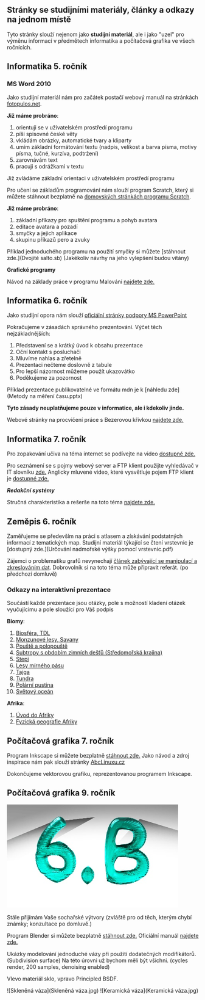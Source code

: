 ## Stránky se studijními materiály, články a odkazy na jednom místě

Tyto stránky slouží nejenom jako **studijní materiál**, ale i jako "uzel" pro výměnu informací v předmětech informatika a počítačová grafika ve všech ročnících.

## Informatika 5. ročník

### MS Word 2010

Jako studijní materiál nám pro začátek postačí webový manuál na stránkách [fotopulos.net](http://word-navod.fotopulos.net/word-2010/zaklad.html#z1).

**Již máme probráno**:
1.  orientuji se v uživatelském prostředí programu
2.  píši spisovné české věty
3.  vkládám obrázky, automatické tvary a kliparty
4.  umím základní formátování textu (nadpis, velikost a barva písma, motivy písma, tučné, kurzíva, podtržení)
5.  zarovnávám text
6.  pracuji s odrážkami v textu

Již zvládáme základní orientaci v uživatelském prostředí programu

Pro učení se základům programování nám slouží program Scratch, který si můžete stáhnout bezplatně na [domovských stránkách programu Scratch](https://scratch.mit.edu/download).

**Již máme probráno**:    
1. základní příkazy pro spuštění programu a pohyb avatara
2. editace avatara a pozadí
3. smyčky a jejich aplikace
4. skupinu příkazů pero a zvuky

Příklad jednoduchého programu na použití smyčky si můžete [stáhnout zde.](Dvojité salto.sb) (Jakékoliv návrhy na jeho vylepšení budou vítány)

**Grafické programy**

Návod na základy práce v programu Malování [najdete zde.](https://www.cistepc.cz/jak-kreslit-na-pocitaci-v-programu-malovani/)

## Informatika 6. ročník

Jako studijní opora nám slouží [oficiální stránky podpory MS PowerPoint](https://support.office.com/cs-cz/powerpoint)

Pokračujeme v zásadách správného prezentování. Výčet těch nejzákladnějších:

1. Představení se a krátký úvod k obsahu prezentace
2. Oční kontakt s posluchači
3. Mluvíme nahlas a zřetelně
4. Prezentaci nečteme doslovně z tabule
5. Pro lepší názornost můžeme použít ukazovátko
6. Poděkujeme za pozornost

Příklad prezentace publikovatelné ve formátu mdn je k [náhledu zde](Metody na měření času.pptx)

**Tyto zásady neuplatňujeme pouze v informatice, ale i kdekoliv jinde.**

Webové stránky na procvičení práce s Bezerovou křivkou [najdete zde.](https://cubic-bezier.com/)

## Informatika 7. ročník

Pro zopakování učiva na téma internet se podívejte na video [dostupné zde.](https://www.youtube.com/watch?v=L05HGoaDkRo)

Pro seznámení se s pojmy webový server a FTP klient použijte vyhledávač v IT slovníku [zde.](https://it-slovnik.cz/pojem/ftp)
Anglicky mluvené video, které vysvětluje pojem FTP klient je [dostupné zde.](https://www.youtube.com/watch?v=PeiXwNHEJo0)

***Redakční systémy***

Stručná charakteristika a rešerše na toto téma [najdete zde.](https://pajskr.cz/jaky-vybrat-redakcni-system/)

## Zeměpis 6. ročník

Zaměřujeme se především na práci s atlasem a získávání podstatných informací z tematických map. Studijní materiál týkající se čtení vrstevnic je [dostupný zde.](Určování nadmořské výšky pomocí vrstevnic.pdf)

Zájemci o problematiku grafů nevynechají [článek zabývající se manipulací a zkreslováním dat](https://www.idnes.cz/technet/veda/manipulace-grafy-statistika.A151023_164547_veda_pka). Dobrovolník si na toto téma může připravit referát. (po předchozí domluvě)

### Odkazy na interaktivní prezentace

Součástí každé prezentace jsou otázky, pole s možností kladení otázek vyučujícímu a pole sloužící pro Váš podpis

**Biomy**:
1.  [Biosféra, TDL](https://ahaslides.com/0D12A)
2.  [Monzunové lesy, Savany](https://ahaslides.com/A8F67)
3.  [Pouště a polopouště](https://ahaslides.com/79833)
4.  [Subtropy s obdobím zimních dešťů (Středomořská krajina)](https://ahaslides.com/5685A)
5.  [Stepi](https://ahaslides.com/C25AE)
6.  [Lesy mírného pásu](https://ahaslides.com/741E1)
7.  [Tajga](https://ahaslides.com/FFDCC)
8.  [Tundra](https://ahaslides.com/1D644)
9.  [Polární pustina](https://ahaslides.com/DB4FD)
10. [Světový oceán](https://ahaslides.com/124F9)

**Afrika**:
1.  [Úvod do Afriky](	https://ahaslides.com/DEA6F)
1.  [Fyzická geografie Afriky](https://ahaslides.com/5B031)

## Počítačová grafika 7. ročník

Program Inkscape si můžete bezplatně [stáhnout zde.](https://inkscape.org/release/inkscape-0.92.4/windows/64-bit/exe/dl/)
Jako návod a zdroj inspirace nám pak slouží stránky [AbcLinuxu.cz](https://www.abclinuxu.cz/serialy/inkscape)

Dokončujeme vektorovou grafiku, reprezentovanou programem Inkscape.

## Počítačová grafika 9. ročník

![6b](6b.jpg)

Stále přijímám Vaše sochařské výtvory (zvláště pro od těch, kterým chybí známky; konzultace po domluvě.)

Program Blender si můžete bezplatně [stáhnout zde.](https://www.blender.org/download/)
Oficiální manuál [najdete zde.](https://docs.blender.org/manual/en/latest/index.html)

Ukázky modelování jednoduché vázy při použití dodatečných modifikátorů. (Subdivision surface) 
Na této úrovni už bychom měli být všichni. (cycles render, 200 samples, denoising enabled)

Vlevo materiál sklo, vpravo Principled BSDF.

![Skleněná váza](Skleněná váza.jpg) ![Keramická váza](Keramická váza.jpg)

